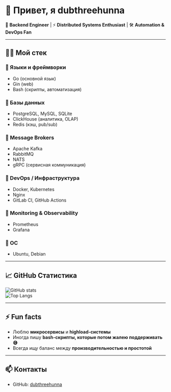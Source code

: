 # 👋 Привет, я dubthreehunna  

🚀 **Backend Engineer** | ⚡ **Distributed Systems Enthusiast** | 🛠 **Automation & DevOps Fan**

---

## 🧑‍💻 Мой стек

### 🔹 Языки и фреймворки
- Go (основной язык)  
- Gin (web)  
- Bash (скрипты, автоматизация)  

### 🔹 Базы данных
- PostgreSQL, MySQL, SQLite  
- ClickHouse (аналитика, OLAP)  
- Redis (кэш, pub/sub)  

### 🔹 Message Brokers
- Apache Kafka  
- RabbitMQ  
- NATS  
- gRPC (сервисная коммуникация)  

### 🔹 DevOps / Инфраструктура
- Docker, Kubernetes  
- Nginx  
- GitLab CI, GitHub Actions  

### 🔹 Monitoring & Observability
- Prometheus  
- Grafana  

### 🔹 ОС
- Ubuntu, Debian  

---

## 📈 GitHub Статистика

![GitHub stats](https://github-readme-stats.vercel.app/api?username=dubthreehunna&show_icons=true&theme=radical)  
![Top Langs](https://github-readme-stats.vercel.app/api/top-langs/?username=dubthreehunna&layout=compact&theme=radical)

---

## ⚡ Fun facts
- Люблю **микросервисы** и **highload-системы**  
- Иногда пишу **bash-скрипты, которые потом жалею поддерживать 😅**  
- Всегда ищу баланс между **производительностью и простотой**  

---

## 📫 Контакты
- GitHub: [dubthreehunna](https://github.com/dubthreehunna)  
